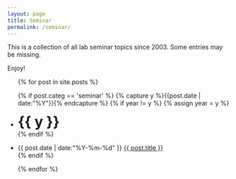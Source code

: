 ```yaml
---
layout: page
title: Seminar
permalink: /seminar/
---
```


This is a collection of all lab seminar topics since 2003. Some entries may be missing.

Enjoy!

<ul class="listing">
{% for post in site.posts %}

{% if post.categ == 'seminar' %}
  {% capture y %}{{post.date | date:"%Y"}}{% endcapture %}
  {% if year != y %}
    {% assign year = y %}
    <li class="listing-seperator"> <b><font size="+3">{{ y }}</font></b> </li>
  {% endif %}
  <li class="listing-item">
    <time datetime="{{ post.date | date:"%Y-%m-%d" }}">{{ post.date | date:"%Y-%m-%d" }}</time>
    <a href="{{ post.url }}" title="{{ post.title }}">{{ post.title }}</a>
  </li>
{% endif %}

{% endfor %}
</ul>

